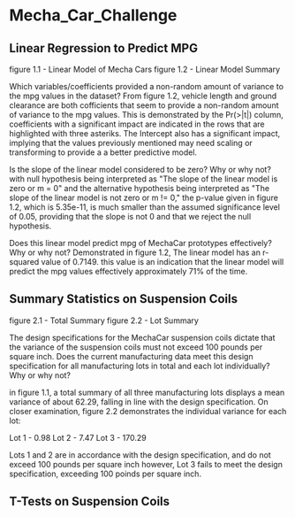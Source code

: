 # Mecha_Car_Challenge

## Linear Regression to Predict MPG

figure 1.1 - Linear Model of Mecha Cars
figure 1.2 - Linear Model Summary


Which variables/coefficients provided a non-random amount of variance to the mpg values in the dataset?
From figure 1.2, vehicle length and ground clearance are both cofficients that seem to provide a non-random amount of variance to the mpg values. This is demonstrated by the Pr(>|t|) column, coefficients with a significant impact are indicated in the rows that are highlighted with three asteriks. The Intercept also has a significant impact, implying that the values previously mentioned may need scaling or transforming to provide a a better predictive model.

Is the slope of the linear model considered to be zero? Why or why not?
with null hypothesis being interpreted as "The slope of the linear model is zero or m = 0" and the alternative hypothesis being interpreted as "The slope of the linear model is not zero or m != 0," the p-value given in figure 1.2, which is 5.35e-11, is much smaller than the assumed significance level of 0.05, providing that the slope is not 0 and that we reject the null hypothesis.

Does this linear model predict mpg of MechaCar prototypes effectively? Why or why not?
Demonstrated in figure 1.2, The linear model has an r-squared value of 0.7149. this value is an indication that the linear model will predict the mpg values effectively approximately 71% of the time.

## Summary Statistics on Suspension Coils

figure 2.1 - Total Summary
figure 2.2 - Lot Summary


The design specifications for the MechaCar suspension coils dictate that the variance of the suspension coils must not exceed 100 pounds per square inch. Does the current manufacturing data meet this design specification for all manufacturing lots in total and each lot individually? Why or why not?

in figure 1.1, a total summary of all three manufacturing lots displays a mean variance of about 62.29, falling in line with the design specification. On closer examination, figure 2.2 demonstrates the individual variance for each lot:

Lot 1 - 0.98
Lot 2 - 7.47
Lot 3 - 170.29

Lots 1 and 2 are in accordance with the design specification, and do not exceed 100 pounds per square inch however, Lot 3 fails to meet the design specification, exceeding 100 poinds per square inch. 

## T-Tests on Suspension Coils





